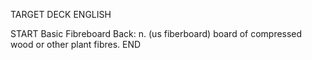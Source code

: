 TARGET DECK
ENGLISH

START
Basic
Fibreboard
Back: n. (us fiberboard) board of compressed wood or other plant fibres.
END
